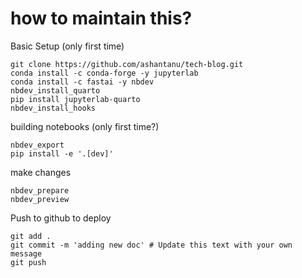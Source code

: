 # how to maintain this?

Basic Setup (only first time)
```
git clone https://github.com/ashantanu/tech-blog.git
conda install -c conda-forge -y jupyterlab
conda install -c fastai -y nbdev
nbdev_install_quarto
pip install jupyterlab-quarto
nbdev_install_hooks
```

building notebooks (only first time?)
```
nbdev_export
pip install -e '.[dev]'
```

make changes
```
nbdev_prepare
nbdev_preview
```

Push to github to deploy
```
git add .
git commit -m 'adding new doc' # Update this text with your own message
git push
```